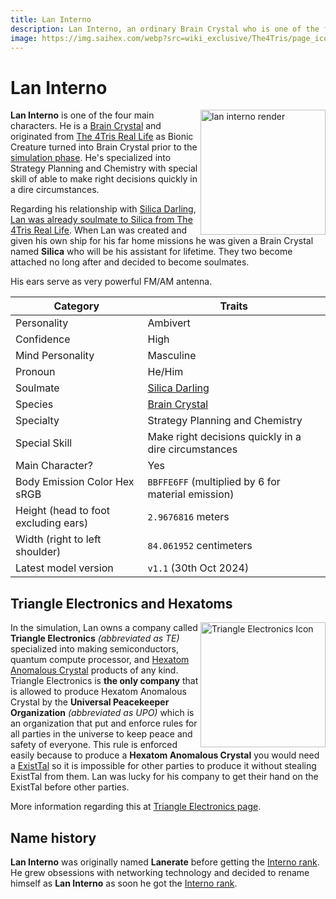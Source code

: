 ```yaml
---
title: Lan Interno
description: Lan Interno, an ordinary Brain Crystal who is one of the four main characters.
image: https://img.saihex.com/webp?src=wiki_exclusive/The4Tris/page_icon/characters/lan_interno/lan.png
---
```

# Lan Interno
<img alt="lan interno render" align="right" width="200" src="https://img.saihex.com/webp?src=wiki_exclusive/The4Tris/page_icon/characters/lan_interno/lan.png">

**Lan Interno** is one of the four main characters. He is a [Brain Crystal](../logic/Brain_Crystal) and originated from [The 4Tris Real Life](../Dimensions/real_life) as Bionic Creature turned into Brain Crystal prior to the [simulation phase](../Dimensions/the_simulation#origin-story). He's specialized into Strategy Planning and Chemistry with special skill of able to make right decisions quickly in a dire circumstances.

Regarding his relationship with [Silica Darling](../Characters/Silica), [Lan was already soulmate to Silica from The 4Tris Real Life](../Dimensions/real_life#lan-meeting-silica). When Lan was created and given his own ship for his far home missions he was given a Brain Crystal named **Silica** who will be his assistant for lifetime. They two become attached no long after and decided to become soulmates.

His ears serve as very powerful FM/AM antenna.

| Category    | Traits |
| -------- | ------- |
| Personality  | Ambivert    |
| Confidence | High     |
| Mind Personality    |  Masculine   |
| Pronoun | He/Him |
| Soulmate | [Silica Darling](../Characters/Silica) |
| Species | [Brain Crystal](../logic/Brain_Crystal) |
| Specialty | Strategy Planning and Chemistry |
| Special Skill | Make right decisions quickly in a dire circumstances |
| Main Character? | Yes |
| Body Emission Color Hex sRGB | `BBFFE6FF` (multiplied by 6 for material emission) |
| Height (head to foot excluding ears) | `2.9676816` meters |
| Width (right to left shoulder) | `84.061952` centimeters |
| Latest model version | `v1.1` (30th Oct 2024) |

## Triangle Electronics and Hexatoms
<img alt="Triangle Electronics Icon" align="right" width="200" src="https://img.saihex.com/wiki_exclusive/The4Tris/page_icon/non_char_entity/triangle_electronics/triangle_electronics.svg">

In the simulation, Lan owns a company called **Triangle Electronics** *(abbreviated as TE)* specialized into making semiconductors, quantum compute processor, and [Hexatom Anomalous Crystal](../logic/Hexatom) products of any kind. Triangle Electronics is **the only company** that is allowed to produce Hexatom Anomalous Crystal by the **Universal Peacekeeper Organization** *(abbreviated as UPO)* which is an organization that put and enforce rules for all parties in the universe to keep peace and safety of everyone. This rule is enforced easily because to produce a **Hexatom Anomalous Crystal** you would need a [ExistTal](../logic/Hexatom#saihexatom-family) so it is impossible for other parties to produce it without stealing ExistTal from them. Lan was lucky for his company to get their hand on the ExistTal before other parties.

More information regarding this at [Triangle Electronics page](../non_char_entity/triangle_electronics).

## Name history
**Lan Interno** was originally named **Lanerate** before getting the [Interno rank](../logic/naming_system). He grew obsessions with networking technology and decided to rename himself as **Lan Interno** as soon he got the [Interno rank](../logic/naming_system).
